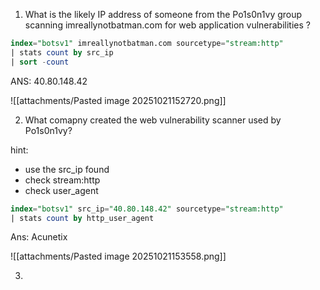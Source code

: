 
1. What is the likely IP address of someone from the Po1s0n1vy group scanning imreallynotbatman.com for web application vulnerabilities ?

```sql
index="botsv1" imreallynotbatman.com sourcetype="stream:http"
| stats count by src_ip
| sort -count
```

ANS: 40.80.148.42

![[attachments/Pasted image 20251021152720.png]]


2. What comapny created the web vulnerability scanner used by Po1s0n1vy?

hint: 
- use the src_ip found
- check stream:http
- check user_agent

```sql
index="botsv1" src_ip="40.80.148.42" sourcetype="stream:http"
| stats count by http_user_agent
```


Ans: Acunetix

![[attachments/Pasted image 20251021153558.png]]

3. 